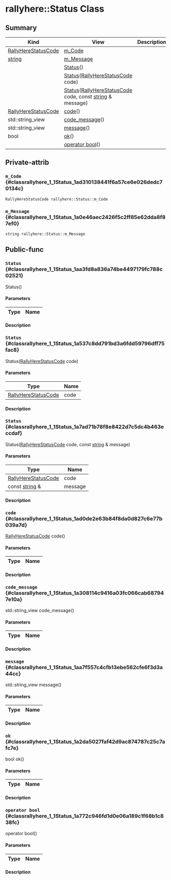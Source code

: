 # rallyhere::Status Class



## Summary
| Kind | View | Description |
|------|------|-------------|
|[RallyHereStatusCode](c__status_8h.xml.md#c__status_8h_1a95ac5c56776303edbbc5c3f125916784)|[m_Code](classrallyhere_1_1Status.xml.md#classrallyhere_1_1Status_1ad310138441f6a57ce6e026dedc70134c)||
|[string](namespacerallyhere.xml.md#namespacerallyhere_1a06e017abf8a0212e162b377dc793078e)|[m_Message](classrallyhere_1_1Status.xml.md#classrallyhere_1_1Status_1a0e46aec2426f5c2ff85e62dda8f87ef0)||
||[Status](classrallyhere_1_1Status.xml.md#classrallyhere_1_1Status_1aa3fd8a836a74be4497179fc788c02521)()||
||[Status](classrallyhere_1_1Status.xml.md#classrallyhere_1_1Status_1a537c8dd791bd3a6fdd59796dff75fac8)([RallyHereStatusCode](c__status_8h.xml.md#c__status_8h_1a95ac5c56776303edbbc5c3f125916784) code)||
||[Status](classrallyhere_1_1Status.xml.md#classrallyhere_1_1Status_1a7ad71b78f8e8422d7c5dc4b463eccdaf)([RallyHereStatusCode](c__status_8h.xml.md#c__status_8h_1a95ac5c56776303edbbc5c3f125916784) code, const [string](namespacerallyhere.xml.md#namespacerallyhere_1a06e017abf8a0212e162b377dc793078e) & message)||
|[RallyHereStatusCode](c__status_8h.xml.md#c__status_8h_1a95ac5c56776303edbbc5c3f125916784)|[code](classrallyhere_1_1Status.xml.md#classrallyhere_1_1Status_1ad0de2e63b84f8da0d827c6e77b039a7d)()||
|std::string_view|[code_message](classrallyhere_1_1Status.xml.md#classrallyhere_1_1Status_1a308114c9416a03fc066cab687947e10a)()||
|std::string_view|[message](classrallyhere_1_1Status.xml.md#classrallyhere_1_1Status_1aa7f557c4cfb13ebe562cfe6f3d3a44cc)()||
|bool|[ok](classrallyhere_1_1Status.xml.md#classrallyhere_1_1Status_1a2da5027faf42d9ac874787c25c7afc7e)()||
||[operator bool](classrallyhere_1_1Status.xml.md#classrallyhere_1_1Status_1a772c946fd1d0e06a189c1f68b1c838fc)()||
## Private-attrib



### `m_Code` {#classrallyhere_1_1Status_1ad310138441f6a57ce6e026dedc70134c}

`RallyHereStatusCode rallyhere::Status::m_Code`






### `m_Message` {#classrallyhere_1_1Status_1a0e46aec2426f5c2ff85e62dda8f87ef0}

`string rallyhere::Status::m_Message`







## Public-func



### `Status` {#classrallyhere_1_1Status_1aa3fd8a836a74be4497179fc788c02521}

 Status()

#### Parameters

| Type | Name |
|------|------|

#### Description






### `Status` {#classrallyhere_1_1Status_1a537c8dd791bd3a6fdd59796dff75fac8}

 Status([RallyHereStatusCode](c__status_8h.xml.md#c__status_8h_1a95ac5c56776303edbbc5c3f125916784) code)

#### Parameters

| Type | Name |
|------|------|
|[RallyHereStatusCode](c__status_8h.xml.md#c__status_8h_1a95ac5c56776303edbbc5c3f125916784)|code|

#### Description






### `Status` {#classrallyhere_1_1Status_1a7ad71b78f8e8422d7c5dc4b463eccdaf}

 Status([RallyHereStatusCode](c__status_8h.xml.md#c__status_8h_1a95ac5c56776303edbbc5c3f125916784) code, const [string](namespacerallyhere.xml.md#namespacerallyhere_1a06e017abf8a0212e162b377dc793078e) & message)

#### Parameters

| Type | Name |
|------|------|
|[RallyHereStatusCode](c__status_8h.xml.md#c__status_8h_1a95ac5c56776303edbbc5c3f125916784)|code|
|const [string](namespacerallyhere.xml.md#namespacerallyhere_1a06e017abf8a0212e162b377dc793078e) &|message|

#### Description






### `code` {#classrallyhere_1_1Status_1ad0de2e63b84f8da0d827c6e77b039a7d}

[RallyHereStatusCode](c__status_8h.xml.md#c__status_8h_1a95ac5c56776303edbbc5c3f125916784) code()

#### Parameters

| Type | Name |
|------|------|

#### Description






### `code_message` {#classrallyhere_1_1Status_1a308114c9416a03fc066cab687947e10a}

std::string_view code_message()

#### Parameters

| Type | Name |
|------|------|

#### Description






### `message` {#classrallyhere_1_1Status_1aa7f557c4cfb13ebe562cfe6f3d3a44cc}

std::string_view message()

#### Parameters

| Type | Name |
|------|------|

#### Description






### `ok` {#classrallyhere_1_1Status_1a2da5027faf42d9ac874787c25c7afc7e}

bool ok()

#### Parameters

| Type | Name |
|------|------|

#### Description






### `operator bool` {#classrallyhere_1_1Status_1a772c946fd1d0e06a189c1f68b1c838fc}

 operator bool()

#### Parameters

| Type | Name |
|------|------|

#### Description







